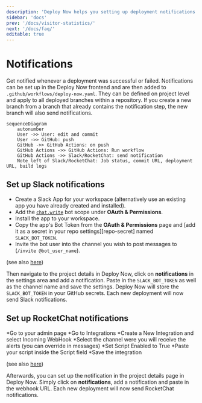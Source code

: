 ```yaml
---
description: 'Deploy Now helps you setting up deployment notifications from GitHub Actions directly to Slack or RocketChat.'
sidebar: 'docs'
prev: '/docs/visitor-statistics/'
next: '/docs/faq/'
editable: true
---
```


# Notifications

Get notified whenever a deployment was successful or failed. Notifications can be set up in the Deploy Now frontend and are then added to `.github/workflows/deploy-now.yaml`. They can be defined on project level and apply to all deployed branches within a repository. If you create a new branch from a branch that already contains the notification step, the new branch will also send notifications. 

~~~mermaid
sequenceDiagram
    autonumber
    User ->> User: edit and commit
    User ->> GitHub: push
    GitHub ->> GitHub Actions: on push
    GitHub Actions ->> GitHub Actions: Run workflow
    GitHub Actions ->> Slack/RocketChat: send notification 
    Note left of Slack/RocketChat: Job status, commit URL, deployment URL, build logs
~~~

## Set up Slack notifications

* Create a Slack App for your workspace (alternatively use an existing app you have already created and installed).
* Add the [`chat.write`](https://api.slack.com/scopes/chat:write) bot scope under **OAuth & Permissions**.
* Install the app to your workspace.
* Copy the app's Bot Token from the **OAuth & Permissions** page and [add it as a secret in your repo settings][repo-secret] named `SLACK_BOT_TOKEN`.
* Invite the bot user into the channel you wish to post messages to (`/invite @bot_user_name`).

(see also [here](https://github.com/slackapi/slack-github-action))

Then navigate to the project details in Deploy Now, click on **notifications** in the settings area and add a notification. Paste in the `SLACK_BOT_TOKEN` as well as the channel name and save the settings. Deploy Now will store the `SLACK_BOT_TOKEN` in your GitHub secrets. Each new deployment will now send Slack notifications.


## Set up RocketChat notifications

*Go to your admin page
*Go to Integrations
*Create a New Integration and select Incoming WebHook
*Select the channel were you will receive the alerts (you can override in messages)
*Set Script Enabled to True
*Paste your script inside the Script field
*Save the integration

(see also [here](https://martinschoeler.github.io/docs/administrator-guides/integrations/))

Afterwards, you can set up the notification in the project details page in Deploy Now. Simply click on **notifications**, add a notification and paste in the webhook URL. Each new deployment will now send RocketChat notifications.

